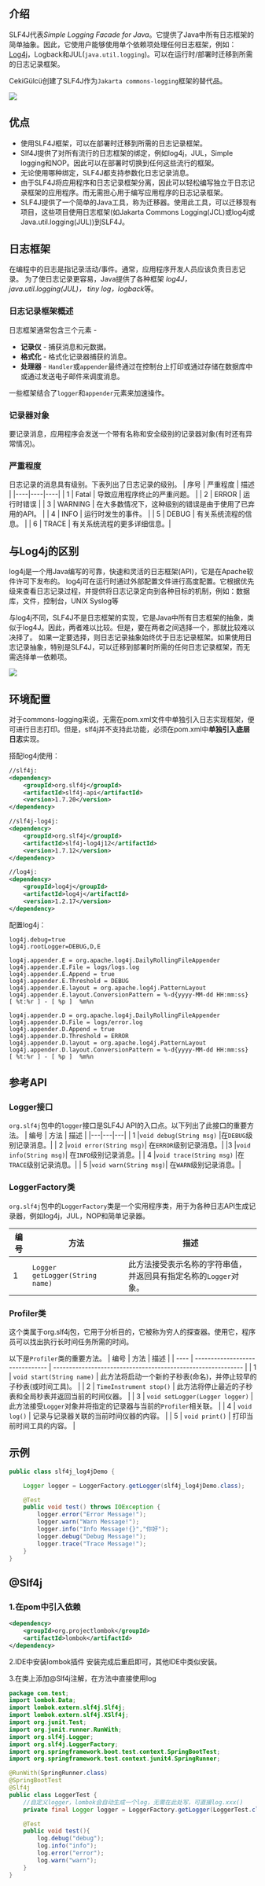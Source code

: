## 介绍
SLF4J代表*Simple Logging Facade for Java*。它提供了Java中所有日志框架的简单抽象。因此，它使用户能够使用单个依赖项处理任何日志框架，例如：[Log4j](http://www.yiibai.com/log4j/ "Log4j")，Logback和JUL(`java.util.logging`)。可以在运行时/部署时迁移到所需的日志记录框架。

CekiGülcü创建了SLF4J作为`Jakarta commons-logging`框架的替代品。

![](assets/Pasted%20image%2020220408110447.png)

## 优点
-   使用SLF4J框架，可以在部署时迁移到所需的日志记录框架。
-   Slf4J提供了对所有流行的日志框架的绑定，例如log4j，JUL，Simple logging和NOP。因此可以在部署时切换到任何这些流行的框架。
-   无论使用哪种绑定，SLF4J都支持参数化日志记录消息。
-   由于SLF4J将应用程序和日志记录框架分离，因此可以轻松编写独立于日志记录框架的应用程序。而无需担心用于编写应用程序的日志记录框架。
-   SLF4J提供了一个简单的Java工具，称为迁移器。使用此工具，可以迁移现有项目，这些项目使用日志框架(如Jakarta Commons Logging(JCL)或log4j或Java.util.logging(JUL))到SLF4J。

## 日志框架
在编程中的日志是指记录活动/事件。通常，应用程序开发人员应该负责日志记录。
为了使日志记录更容易，Java提供了各种框架 *log4J，java.util.logging(JUL)， tiny log，logback*等。

### 日志记录框架概述
日志框架通常包含三个元素 -

-   **记录仪** - 捕获消息和元数据。
-   **格式化** - 格式化记录器捕获的消息。
-   **处理器** - `Handler`或`appender`最终通过在控制台上打印或通过存储在数据库中或通过发送电子邮件来调度消息。

一些框架结合了`logger`和`appender`元素来加速操作。

### 记录器对象
要记录消息，应用程序会发送一个带有名称和安全级别的记录器对象(有时还有异常情况)。

### 严重程度
日志记录的消息具有级别。下表列出了日志记录的级别。
| 序号 | 严重程度 | 描述 | 
|----|----|----|
| 1 | Fatal | 导致应用程序终止的严重问题。 | 
| 2 | ERROR | 运行时错误 | 
| 3 | WARNING | 在大多数情况下，这种级别的错误是由于使用了已弃用的API。 |
| 4 | INFO | 运行时发生的事件。 |
| 5 | DEBUG | 有关系统流程的信息。 |
| 6 | TRACE | 有关系统流程的更多详细信息。|

## 与Log4j的区别
log4j是一个用Java编写的可靠，快速和灵活的日志框架(API)，它是在Apache软件许可下发布的。
log4j可在运行时通过外部配置文件进行高度配置。它根据优先级来查看日志记录过程，并提供将日志记录定向到各种目标的机制，例如：数据库，文件，控制台，UNIX Syslog等

与log4j不同，SLF4J不是日志框架的实现，它是Java中所有日志框架的抽象，类似于log4J。因此，两者难以比较。但是，要在两者之间选择一个，那就比较难以决择了。
如果一定要选择，则日志记录抽象始终优于日志记录框架。如果使用日志记录抽象，特别是SLF4J，可以迁移到部署时所需的任何日志记录框架，而无需选择单一依赖项。

![](assets/Pasted%20image%2020220408102331.png)

## 环境配置
对于commons-logging来说，无需在pom.xml文件中单独引入日志实现框架，便可进行日志打印。但是，slf4j并不支持此功能，必须在pom.xml中**单独引入底层日志**实现。

搭配log4j使用：
```xml
//slf4j:
<dependency>
    <groupId>org.slf4j</groupId>
    <artifactId>slf4j-api</artifactId>
    <version>1.7.20</version>
</dependency>

//slf4j-log4j:
<dependency>
    <groupId>org.slf4j</groupId>
    <artifactId>slf4j-log4j12</artifactId>
    <version>1.7.12</version>
</dependency>

//log4j:
<dependency>
    <groupId>log4j</groupId>
    <artifactId>log4j</artifactId>
    <version>1.2.17</version>
</dependency>
```
配置log4j：
```properties
log4j.debug=true   
log4j.rootLogger=DEBUG,D,E

log4j.appender.E = org.apache.log4j.DailyRollingFileAppender
log4j.appender.E.File = logs/logs.log
log4j.appender.E.Append = true
log4j.appender.E.Threshold = DEBUG
log4j.appender.E.layout = org.apache.log4j.PatternLayout
log4j.appender.E.layout.ConversionPattern = %-d{yyyy-MM-dd HH:mm:ss}  [ %t:%r ] - [ %p ]  %m%n

log4j.appender.D = org.apache.log4j.DailyRollingFileAppender
log4j.appender.D.File = logs/error.log
log4j.appender.D.Append = true
log4j.appender.D.Threshold = ERROR
log4j.appender.D.layout = org.apache.log4j.PatternLayout
log4j.appender.D.layout.ConversionPattern = %-d{yyyy-MM-dd HH:mm:ss}  [ %t:%r ] - [ %p ]  %m%n
```

## 参考API

### Logger接口
`org.slf4j`包中的`logger`接口是SLF4J API的入口点。以下列出了此接口的重要方法。
  | 编号 | 方法 | 描述 |
  |---|---|---|
| 1 |`void debug(String msg)` |在`DEBUG`级别记录消息。|
| 2 |`void error(String msg)`| 在`ERROR`级别记录消息。|
|3 |`void info(String msg)`| 在`INFO`级别记录消息。|
| 4 |`void trace(String msg)` |在`TRACE`级别记录消息。|
| 5 |`void warn(String msg)`| 在`WARN`级别记录消息。|

### LoggerFactory类
`org.slf4j`包中的`LoggerFactory`类是一个实用程序类，用于为各种日志API生成记录器，例如log4j，JUL，NOP和简单记录器。

|编号 |方法 |描述|
|---|---|---|
| 1| `Logger getLogger(String name)` |此方法接受表示名称的字符串值，并返回具有指定名称的`Logger`对象。|

### Profiler类
这个类属于org.slf4j包，它用于分析目的，它被称为穷人的探查器。使用它，程序员可以找出执行长时间任务所需的时间。

以下是`Profiler`类的重要方法。
| 编号 | 方法                            | 描述                                                         |
| ---- | ------------------------------- | ------------------------------------------------------------ |
| 1    | `void start(String name)`       | 此方法将启动一个新的子秒表(命名)，并停止较早的子秒表(或时间工具)。 |
| 2    | `TimeInstrument stop()`         | 此方法将停止最近的子秒表和全局秒表并返回当前的时间仪器。     |
| 3    | `void setLogger(Logger logger)` | 此方法接受`Logger`对象并将指定的记录器与当前的`Profiler`相关联。 |
| 4    | `void log()`                    | 记录与记录器关联的当前时间仪器的内容。                       |
| 5    | `void print()`                  | 打印当前时间工具的内容。                                     |

## 示例
```java
public class slf4j_log4jDemo {

    Logger logger = LoggerFactory.getLogger(slf4j_log4jDemo.class);

    @Test
    public void test() throws IOException {
        logger.error("Error Message!");
        logger.warn("Warn Message!");
        logger.info("Info Message!{}","你好");
        logger.debug("Debug Message!");
        logger.trace("Trace Message!");
    }
}
```

## @Slf4j

### 1.在pom中引入依赖
```xml
<dependency>
    <groupId>org.projectlombok</groupId>
    <artifactId>lombok</artifactId>
</dependency>
```

2.IDE中安装lombok插件
安装完成后重启即可，其他IDE中类似安装。

3.在类上添加@Slf4j注解，在方法中直接使用log

```java
package com.test;
import lombok.Data;
import lombok.extern.slf4j.Slf4j;
import lombok.extern.slf4j.XSlf4j;
import org.junit.Test;
import org.junit.runner.RunWith;
import org.slf4j.Logger;
import org.slf4j.LoggerFactory;
import org.springframework.boot.test.context.SpringBootTest;
import org.springframework.test.context.junit4.SpringRunner;

@RunWith(SpringRunner.class)
@SpringBootTest
@Slf4j
public class LoggerTest {
	//自定义logger，lombok会自动生成一个log，无需在此处写，可直接log.xxx()
    private final Logger logger = LoggerFactory.getLogger(LoggerTest.class);

    @Test
    public void test(){
        log.debug("debug");
        log.info("info");
        log.error("error");
        log.warn("warn");
    }
}
```
